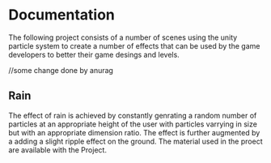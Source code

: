 # Documentation

The following project consists of a number of scenes using the unity particle system to create a number of effects that can be used by the game developers to better their game desings and levels.

//some change done by anurag

## Rain

The effect of rain is achieved by constantly genrating a random number of particles at an appropriate height of the user with particles varrying in size but with an appropriate dimension ratio. The effect is further augmented by a adding a slight ripple effect on the ground. The material used in the proect are available with the Project.
